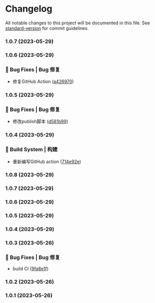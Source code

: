 # Changelog

All notable changes to this project will be documented in this file. See [standard-version](https://github.com/conventional-changelog/standard-version) for commit guidelines.

### 1.0.7 (2023-05-29)

### 1.0.6 (2023-05-29)


### 🐛 Bug Fixes | Bug 修复

* 修复GitHub Action ([a426970](https://github.com/UzumakiHan/vue-pithy-calendar-rebuild/commit/a42697099f2bbe1096c5cbed17536f760d9c2234))

### 1.0.5 (2023-05-29)


### 🐛 Bug Fixes | Bug 修复

* 修改publish脚本 ([d581b99](https://github.com/UzumakiHan/vue-pithy-calendar-rebuild/commit/d581b99a2f994653fe4c2346c9ef9f0d32312a22))

### 1.0.4 (2023-05-29)


### 👷‍ Build System | 构建

* 重新编写GitHub action ([714e92e](https://github.com/UzumakiHan/vue-pithy-calendar-rebuild/commit/714e92ebea7e27ba677c738fabf8dafcb54d1352))

### 1.0.8 (2023-05-29)

### 1.0.7 (2023-05-29)

### 1.0.6 (2023-05-29)

### 1.0.5 (2023-05-29)

### 1.0.4 (2023-05-29)

### 1.0.3 (2023-05-26)


### 🐛 Bug Fixes | Bug 修复

* build CI ([9fa8e1f](https://github.com/UzumakiHan/vue-pithy-calendar-rebuild/commit/9fa8e1f459fa1a0af7239b3c680aa46c30e4b655))

### 1.0.2 (2023-05-26)

### 1.0.1 (2023-05-26)

